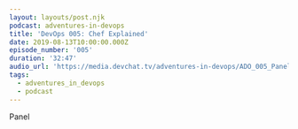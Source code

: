 ```yaml
---
layout: layouts/post.njk
podcast: adventures-in-devops
title: 'DevOps 005: Chef Explained'
date: 2019-08-13T10:00:00.000Z
episode_number: '005'
duration: '32:47'
audio_url: 'https://media.devchat.tv/adventures-in-devops/ADO_005_Panel.mp3'
tags:
  - adventures_in_devops
  - podcast
---
```

Panel
